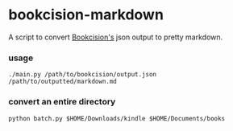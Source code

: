 bookcision-markdown
=====================

A script to convert [Bookcision's](https://readwise.io/bookcision) json output to pretty markdown.

### usage
```
./main.py /path/to/bookcision/output.json /path/to/outputted/markdown.md
```

### convert an entire directory
```
python batch.py $HOME/Downloads/kindle $HOME/Documents/books
```